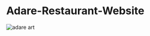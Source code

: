 # Adare-Restaurant-Website
![adare art](https://user-images.githubusercontent.com/72477432/181270672-daa87c58-404e-439a-a2b4-8acc600f96fb.png)
